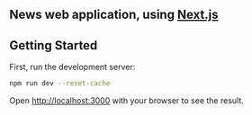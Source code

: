 ## News web application, using [Next.js](https://nextjs.org/)

## Getting Started

First, run the development server:

```bash
npm run dev --reset-cache
```

Open [http://localhost:3000](http://localhost:3000) with your browser to see the result.
